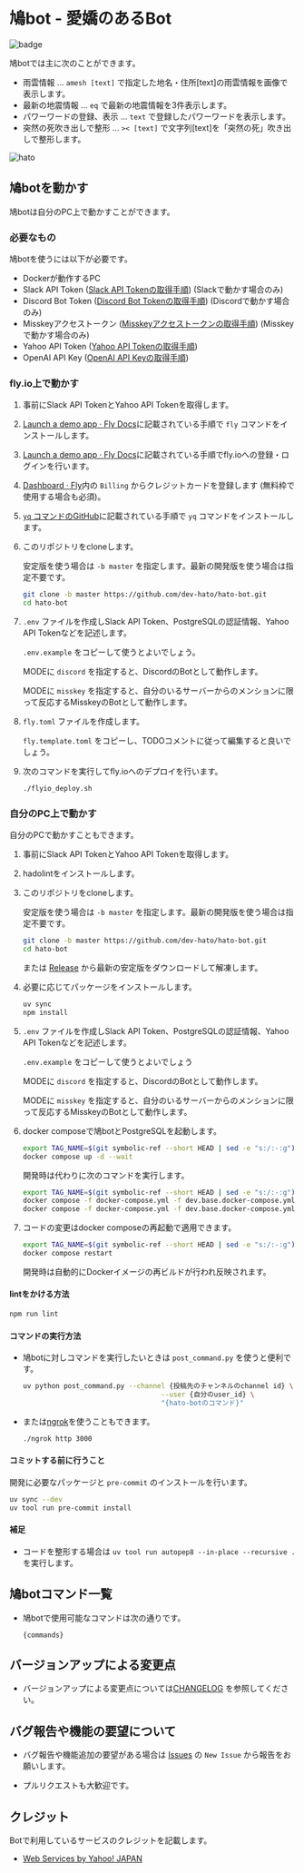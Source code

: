 # 鳩bot - 愛嬌のあるBot

![badge](https://github.com/dev-hato/hato-bot/workflows/pr-test/badge.svg)

鳩botでは主に次のことができます。

- 雨雲情報 ... `amesh [text]` で指定した地名・住所[text]の雨雲情報を画像で表示します。
- 最新の地震情報 ... `eq` で最新の地震情報を3件表示します。
- パワーワードの登録、表示 ... `text` で登録したパワーワードを表示します。
- 突然の死吹き出しで整形 ... `>< [text]` で文字列[text]を「突然の死」吹き出しで整形します。

![hato](./doc/img/hato-bot-run-1.png)

## 鳩botを動かす

鳩botは自分のPC上で動かすことができます。

### 必要なもの

鳩botを使うには以下が必要です。

- Dockerが動作するPC
- Slack API Token ([Slack API Tokenの取得手順](./doc/01_Get_Slack_API_Token.md)) (Slackで動かす場合のみ)
- Discord Bot Token ([Discord Bot Tokenの取得手順](./doc/03_Get_Discord_Bot_Token.md)) (Discordで動かす場合のみ)
- Misskeyアクセストークン ([Misskeyアクセストークンの取得手順](./doc/04_Get_Misskey_Access_Token.md)) (Misskeyで動かす場合のみ)
- Yahoo API Token ([Yahoo API Tokenの取得手順](./doc/05_Get_Yahoo_API_Token.md))
- OpenAI API Key ([OpenAI API Keyの取得手順](./doc/06_Get_OpenAI_API_Token.md))

### fly.io上で動かす

1. 事前にSlack API TokenとYahoo API Tokenを取得します。
2. [Launch a demo app · Fly Docs](https://fly.io/docs/getting-started/launch-demo/#1-install-flyctl)に記載されている手順で `fly` コマンドをインストールします。
3. [Launch a demo app · Fly Docs](https://fly.io/docs/getting-started/launch-demo/#2-sign-up-or-sign-in)に記載されている手順でfly.ioへの登録・ログインを行います。
4. [Dashboard · Fly](https://fly.io/dashboard/)内の `Billing` からクレジットカードを登録します (無料枠で使用する場合も必須)。
5. [`yq` コマンドのGitHub](https://github.com/mikefarah/yq/?tab=readme-ov-file#install)に記載されている手順で `yq` コマンドをインストールします。
6. このリポジトリをcloneします。

   安定版を使う場合は `-b master` を指定します。最新の開発版を使う場合は指定不要です。

   ```sh
   git clone -b master https://github.com/dev-hato/hato-bot.git
   cd hato-bot
   ```

7. `.env` ファイルを作成しSlack API Token、PostgreSQLの認証情報、Yahoo API Tokenなどを記述します。

   `.env.example` をコピーして使うとよいでしょう。

   MODEに `discord` を指定すると、DiscordのBotとして動作します。

   MODEに `misskey` を指定すると、自分のいるサーバーからのメンションに限って反応するMisskeyのBotとして動作します。

8. `fly.toml` ファイルを作成します。

   `fly.template.toml` をコピーし、TODOコメントに従って編集すると良いでしょう。

9. 次のコマンドを実行してfly.ioへのデプロイを行います。
   ```sh
   ./flyio_deploy.sh
   ```

### 自分のPC上で動かす

自分のPCで動かすこともできます。

1. 事前にSlack API TokenとYahoo API Tokenを取得します。
2. hadolintをインストールします。

3. このリポジトリをcloneします。

   安定版を使う場合は `-b master` を指定します。最新の開発版を使う場合は指定不要です。

   ```sh
   git clone -b master https://github.com/dev-hato/hato-bot.git
   cd hato-bot
   ```

   または [Release](https://github.com/dev-hato/hato-bot/releases/latest) から最新の安定版をダウンロードして解凍します。

4. 必要に応じてパッケージをインストールします。

   ```sh
   uv sync
   npm install
   ```

5. `.env` ファイルを作成しSlack API Token、PostgreSQLの認証情報、Yahoo API Tokenなどを記述します。

   `.env.example` をコピーして使うとよいでしょう

   MODEに `discord` を指定すると、DiscordのBotとして動作します。

   MODEに `misskey` を指定すると、自分のいるサーバーからのメンションに限って反応するMisskeyのBotとして動作します。

6. docker composeで鳩botとPostgreSQLを起動します。

   ```sh
   export TAG_NAME=$(git symbolic-ref --short HEAD | sed -e "s:/:-:g")
   docker compose up -d --wait
   ```

   開発時は代わりに次のコマンドを実行します。

   ```sh
   export TAG_NAME=$(git symbolic-ref --short HEAD | sed -e "s:/:-:g")
   docker compose -f docker-compose.yml -f dev.base.docker-compose.yml -f dev.docker-compose.yml build
   docker compose -f docker-compose.yml -f dev.base.docker-compose.yml -f dev.docker-compose.yml watch
   ```

7. コードの変更はdocker composeの再起動で適用できます。

   ```sh
   export TAG_NAME=$(git symbolic-ref --short HEAD | sed -e "s:/:-:g")
   docker compose restart
   ```

   開発時は自動的にDockerイメージの再ビルドが行われ反映されます。

#### lintをかける方法

```sh
npm run lint
```

#### コマンドの実行方法

- 鳩botに対しコマンドを実行したいときは `post_command.py` を使うと便利です。

  ```sh
  uv python post_command.py --channel {投稿先のチャンネルのchannel id} \
                                    --user {自分のuser_id} \
                                    "{hato-botのコマンド}"
  ```

- または[ngrok](https://ngrok.com/)を使うこともできます。

  ```sh
  ./ngrok http 3000
  ```

#### コミットする前に行うこと

開発に必要なパッケージと `pre-commit` のインストールを行います。

```sh
uv sync --dev
uv tool run pre-commit install
```

#### 補足

- コードを整形する場合は `uv tool run autopep8 --in-place --recursive .` を実行します。

## 鳩botコマンド一覧

- 鳩botで使用可能なコマンドは次の通りです。

  ```text
  {commands}
  ```

## バージョンアップによる変更点

- バージョンアップによる変更点については[CHANGELOG](./CHANGELOG.md) を参照してください。

## バグ報告や機能の要望について

- バグ報告や機能追加の要望がある場合は [Issues](https://github.com/dev-hato/hato-bot/issues) の
  `New Issue` から報告をお願いします。

- プルリクエストも大歓迎です。

## クレジット

Botで利用しているサービスのクレジットを記載します。

- [Web Services by Yahoo! JAPAN](https://developer.yahoo.co.jp/sitemap/)
